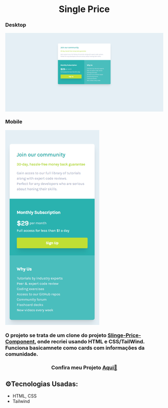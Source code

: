 <h1 align="center": center">Single Price</h1>
<div>
  <h3>Desktop</h3>
  <img align="top" src="./assets/preview/desktop-preview.PNG" width="1000" align="center">
  <h3>Mobile</h3>
  <img align="top" src="./assets/preview/mobile-preview.PNG" width="300" align="center">
</div>
<h3> O projeto se trata de um clone do projeto <a href="https://www.frontendmentor.io/challenges/single-price-grid-component-5ce41129d0ff452fec5abbbc">Slinge-Price-Component</a>, onde recriei usando HTML e CSS/TailWind. Funciona basicamnete como cards com informações da comunidade.</h3>
<h3 align="center">Confira meu Projeto <a href="https://pedrosrc.github.io/Projeto-Single-Price/src/">Aqui🔗</a></h3>
<h2>⚙️Tecnologias Usadas:</h2>
<ul>
  <li>HTML, CSS</li>
  <li>Tailwind</li>                                                                                   
</ul>
